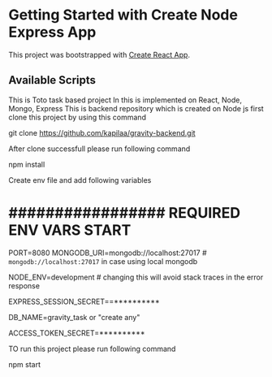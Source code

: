 # Getting Started with Create Node Express App

This project was bootstrapped with [Create React App](https://github.com/facebook/create-react-app).

## Available Scripts

This is Toto task based project 
In this is implemented on React, Node, Mongo, Express
This is backend repository which is created on Node js
first clone this project by using this command 

git clone https://github.com/kapilaa/gravity-backend.git

After clone successfull please run following command

npm install

Create env file and add following variables 

# ################# REQUIRED ENV VARS START #################
PORT=8080
MONGODB_URI=mongodb://localhost:27017 # `mongodb://localhost:27017` in case using local mongodb

NODE_ENV=development # changing this will avoid stack traces in the error response

EXPRESS_SESSION_SECRET==**********

DB_NAME=gravity_task or "create any"

ACCESS_TOKEN_SECRET=**********

TO run this project please run following command

npm start
